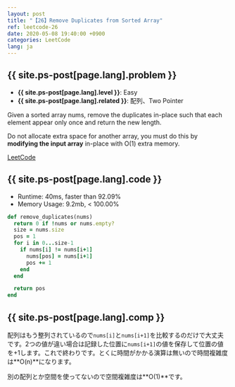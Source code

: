 ```yaml
---
layout: post
title: "【26】Remove Duplicates from Sorted Array"
ref: leetcode-26
date: 2020-05-08 19:40:00 +0900
categories: LeetCode
lang: ja
---
```


## {{ site.ps-post[page.lang].problem }}
- **{{ site.ps-post[page.lang].level }}**: Easy
- **{{ site.ps-post[page.lang].related }}**: 配列、Two Pointer

Given a sorted array nums, remove the duplicates in-place such that each element appear only once and return the new length.

Do not allocate extra space for another array, you must do this by **modifying the input array** in-place with O(1) extra memory.

[LeetCode](https://leetcode.com/problems/remove-duplicates-from-sorted-array)

<div class="divider"></div>

## {{ site.ps-post[page.lang].code }}
- Runtime: 40ms, faster than 92.09%
- Memory Usage: 9.2mb, < 100.00%
```rb
def remove_duplicates(nums)
  return 0 if !nums or nums.empty?
  size = nums.size
  pos = 1
  for i in 0...size-1
    if nums[i] != nums[i+1]
      nums[pos] = nums[i+1]
      pos += 1
    end
  end

  return pos
end
```

<div class="divider"></div>

## {{ site.ps-post[page.lang].comp }}
配列はもう整列されているので`nums[i]`と`nums[i+1]`を比較するのだけで大丈夫です。2つの値が違い場合は記録した位置に`nums[i+1]`の値を保存して位置の値を+1します。これで終わりです。とくに時間がかかる演算は無いので時間複雑度は**O(n)**になります。

別の配列とか空間を使ってないので空間複雑度は**O(1)**です。
